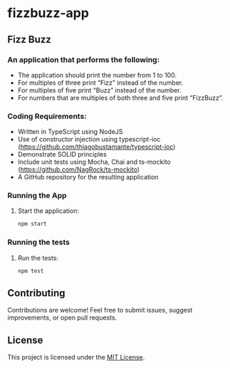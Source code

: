# fizzbuzz-app

## Fizz Buzz
### An application that performs the following:
- The application should print the number from 1 to 100.
- For multiples of three print “Fizz” instead of the number.
- For multiples of five print “Buzz” instead of the number.
- For numbers that are multiples of both three and five print “FizzBuzz”.
### Coding Requirements:
- Written in TypeScript using NodeJS
- Use of constructor injection using typescript-ioc
(https://github.com/thiagobustamante/typescript-ioc)
- Demonstrate SOLID principles
- Include unit tests using Mocha, Chai and ts-mockito
(https://github.com/NagRock/ts-mockito)
- A GitHub repository for the resulting application

### Running the App

1. Start the application:

   ```bash
   npm start
   ```

### Running the tests

1. Run the tests:

   ```bash
   npm test
   ```

## Contributing

Contributions are welcome! Feel free to submit issues, suggest improvements, or open pull requests.

## License

This project is licensed under the [MIT License](LICENSE).
